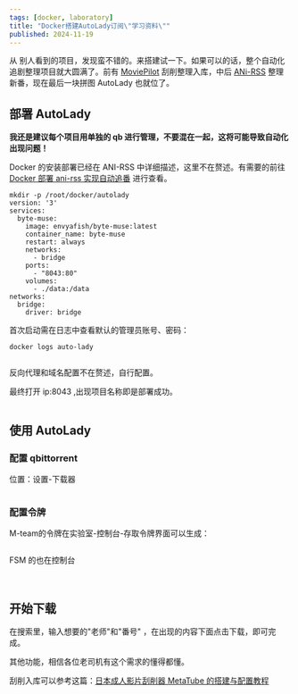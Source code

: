```yaml
---
tags: [docker, laboratory]
title: "Docker搭建AutoLady订阅\"学习资料\""
published: 2024-11-19
---
```


从 别人看到的项目，发现蛮不错的。来搭建试一下。如果可以的话，整个自动化追剧整理项目就大圆满了。前有 [MoviePilot](https://catcat.blog/docker-moviepilot.html) 刮削整理入库，中后 [ANi-RSS](https://catcat.blog/docker-ani-rss.html) 整理新番，现在最后一块拼图 AutoLady 也就位了。

## 部署 AutoLady

**我还是建议每个项目用单独的 qb 进行管理，不要混在一起，这将可能导致自动化出现问题！**

Docker 的安装部署已经在 ANI-RSS 中详细描述，这里不在赘述。有需要的前往 [Docker 部署 ani-rss 实现自动追番](https://catcat.blog/docker-ani-rss.html) 进行查看。

```shell
mkdir -p /root/docker/autolady
version: '3'
services:
  byte-muse:
    image: envyafish/byte-muse:latest
    container_name: byte-muse
    restart: always
    networks:
      - bridge
    ports:
      - "8043:80"
    volumes:
      - ./data:/data
networks:
  bridge:
    driver: bridge
```

首次启动需在日志中查看默认的管理员账号、密码：

```shell
docker logs auto-lady
```

<picture>
    <source srcset="https://s3.catcat.blog/images/2024/11/QQ_1731994688777.avif" type="image/avif">
    <source srcset="https://s3.catcat.blog/images/2024/11/QQ_1731994688777.webp" type="image/webp">
    <img src="https://s3.catcat.blog/images/2024/11/QQ_1731994688777.jpg" alt="" loading="lazy">
</picture>

反向代理和域名配置不在赘述，自行配置。

最终打开 ip:8043 ,出现项目名称即是部署成功。

<picture>
    <source srcset="https://s3.catcat.blog/images/2024/11/QQ_1731994724111.avif" type="image/avif">
    <source srcset="https://s3.catcat.blog/images/2024/11/QQ_1731994724111.webp" type="image/webp">
    <img src="https://s3.catcat.blog/images/2024/11/QQ_1731994724111.jpg" alt="" loading="lazy">
</picture>

## 使用 AutoLady

### 配置 qbittorrent

位置：设置-下载器

<picture>
    <source srcset="https://s3.catcat.blog/images/2024/11/QQ_1731994985625.avif" type="image/avif">
    <source srcset="https://s3.catcat.blog/images/2024/11/QQ_1731994985625.webp" type="image/webp">
    <img src="https://s3.catcat.blog/images/2024/11/QQ_1731994985625.jpg" alt="" loading="lazy">
</picture>

### 配置令牌

M-team的令牌在实验室-控制台-存取令牌界面可以生成：

<picture>
    <source srcset="https://s3.catcat.blog/images/2024/11/QQ_1731995312205.avif" type="image/avif">
    <source srcset="https://s3.catcat.blog/images/2024/11/QQ_1731995312205.webp" type="image/webp">
    <img src="https://s3.catcat.blog/images/2024/11/QQ_1731995312205.jpg" alt="" loading="lazy">
</picture>

FSM 的也在控制台

<picture>
    <source srcset="https://s3.catcat.blog/images/2024/11/QQ_1731995607564.avif" type="image/avif">
    <source srcset="https://s3.catcat.blog/images/2024/11/QQ_1731995607564.webp" type="image/webp">
    <img src="https://s3.catcat.blog/images/2024/11/QQ_1731995607564.jpg" alt="" loading="lazy">
</picture>

<picture>
    <source srcset="https://s3.catcat.blog/images/2024/11/QQ_1731995439104.avif" type="image/avif">
    <source srcset="https://s3.catcat.blog/images/2024/11/QQ_1731995439104.webp" type="image/webp">
    <img src="https://s3.catcat.blog/images/2024/11/QQ_1731995439104.jpg" alt="" loading="lazy">
</picture>

## 开始下载

在搜索里，输入想要的"老师"和"番号" ，在出现的内容下面点击下载，即可完成。

其他功能，相信各位老司机有这个需求的懂得都懂。

刮削入库可以参考这篇：[日本成人影片刮削器 MetaTube 的搭建与配置教程](https://catcat.blog/docker-metatube.html)

<picture>
    <source srcset="https://s3.catcat.blog/images/2024/11/QQ_1731996792278.avif" type="image/avif">
    <source srcset="https://s3.catcat.blog/images/2024/11/QQ_1731996792278.webp" type="image/webp">
    <img src="https://s3.catcat.blog/images/2024/11/QQ_1731996792278.jpg" alt="" loading="lazy">
</picture>